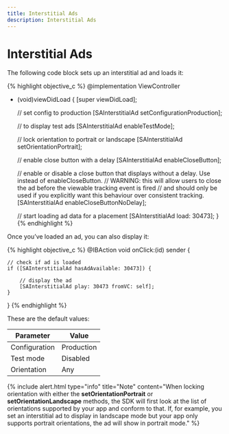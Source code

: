 ```yaml
---
title: Interstitial Ads
description: Interstitial Ads
---
```


# Interstitial Ads

The following code block sets up an interstitial ad and loads it:

{% highlight objective_c %}
@implementation ViewController

- (void)viewDidLoad {
    [super viewDidLoad];

    // set config to production
    [SAInterstitialAd setConfigurationProduction];

    // to display test ads
    [SAInterstitialAd enableTestMode];

    // lock orientation to portrait or landscape
    [SAInterstitialAd setOrientationPortrait];

    // enable close button with a delay
    [SAInterstitialAd enableCloseButton];

    // enable or disable a close button that displays without a delay. Use instead of enableCloseButton.
    // WARNING: this will allow users to close the ad before the viewable tracking event is fired
    // and should only be used if you explicitly want this behaviour over consistent tracking.
    [SAInterstitialAd enableCloseButtonNoDelay];

    // start loading ad data for a placement
    [SAInterstitialAd load: 30473];
}
{% endhighlight %}

Once you’ve loaded an ad, you can also display it:

{% highlight objective_c %}
@IBAction void onClick:(id) sender {

    // check if ad is loaded
    if ([SAInterstitialAd hasAdAvailable: 30473]) {

        // display the ad
        [SAInterstitialAd play: 30473 fromVC: self];
    }
}
{% endhighlight %}

These are the default values:

| Parameter | Value |
|-----|-----|
| Configuration | Production |
| Test mode | Disabled |
| Orientation | Any | 

{% include alert.html type="info" title="Note" content="When locking orientation with either the <strong>setOrientationPortrait</strong> or <strong>setOrientationLandscape</strong> methods, the SDK will first look at the list of orientations supported by your app and conform to that. If, for example, you set an interstitial ad to display in landscape mode but your app only supports portrait orientations, the ad will show in portrait mode." %}